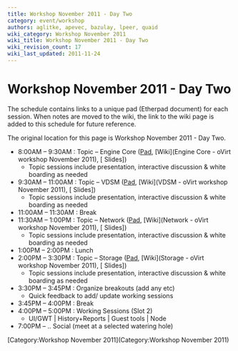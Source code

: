 ```yaml
---
title: Workshop November 2011 - Day Two
category: event/workshop
authors: aglitke, apevec, bazulay, lpeer, quaid
wiki_category: Workshop November 2011
wiki_title: Workshop November 2011 - Day Two
wiki_revision_count: 17
wiki_last_updated: 2011-11-24
---
```


# Workshop November 2011 - Day Two

The schedule contains links to a unique pad (Etherpad document) for each session. When notes are moved to the wiki, the link to the wiki page is added to this schedule for future reference.

The original location for this page is Workshop November 2011 - Day Two.

*   8:00AM – 9:30AM : Topic – Engine Core ([Pad](http://etherpad.ubuntu.com/engine-core-ovirt-workshop-20111101), [Wiki](Engine Core - oVirt workshop November 2011), [ Slides])
    -   Topic sessions include presentation, interactive discussion & white boarding as needed
*   9:30AM – 11:00AM : Topic – VDSM ([Pad](http://etherpad.ubuntu.com/vdsm-ovirt-workshop-20111101), [Wiki](VDSM - oVirt workshop November 2011), [ Slides])
    -   Topic sessions include presentation, interactive discussion & white boarding as needed
*   11:00AM – 11:30AM : Break
*   11:30AM – 1:00PM : Topic – Network ([Pad](http://etherpad.ubuntu.com/network-ovirt-workshop-20111101), [Wiki](Network - oVirt workshop November 2011), [ Slides])
    -   Topic sessions include presentation, interactive discussion & white boarding as needed
*   1:00PM – 2:00PM : Lunch
*   2:00PM – 3:30PM : Topic – Storage ([Pad](http://etherpad.ubuntu.com/storage-ovirt-workshop-20111101), [Wiki](Storage - oVirt workshop November 2011), [ Slides])
    -   Topic sessions include presentation, interactive discussion & white boarding as needed
*   3:30PM – 3:45PM : Organize breakouts (add any etc)
    -   Quick feedback to add/ update working sessions
*   3:45PM – 4:00PM : Break
*   4:00PM – 5:00PM : Working Sessions (Slot 2)
    -   UI/GWT | History+Reports | Guest tools | Node
*   7:00PM – .. Social (meet at a selected watering hole)

[Category:Workshop November 2011](Category:Workshop November 2011)
